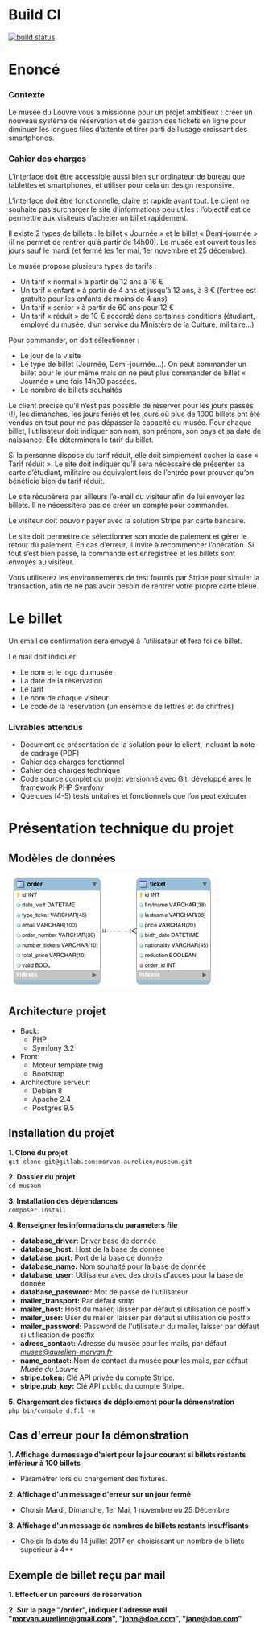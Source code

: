 # Build CI
[![build status](https://gitlab.com/morvan.aurelien/museum/badges/_dev/build.svg)](https://gitlab.com/morvan.aurelien/museum/commits/_dev)

# Enoncé

### Contexte
Le musée du Louvre vous a missionné pour un projet ambitieux : créer un nouveau système de réservation et de gestion des tickets en ligne pour diminuer les longues files d’attente et tirer parti de l’usage croissant des smartphones.

### Cahier des charges
L’interface doit être accessible aussi bien sur ordinateur de bureau que tablettes et smartphones, et utiliser pour cela un design responsive.

L’interface doit être fonctionnelle, claire et rapide avant tout. Le client ne souhaite pas surcharger le site d’informations peu utiles : l’objectif est de permettre aux visiteurs d’acheter un billet rapidement.

Il existe 2 types de billets : le billet « Journée » et le billet « Demi-journée » (il ne permet de rentrer qu’à partir de 14h00). Le musée est ouvert tous les jours sauf le mardi (et fermé les 1er mai, 1er novembre et 25 décembre).

Le musée propose plusieurs types de tarifs :

- Un tarif « normal » à partir de 12 ans à 16 €
- Un tarif « enfant » à partir de 4 ans et jusqu’à 12 ans, à 8 € (l’entrée est gratuite pour les enfants de moins de 4 ans)
- Un tarif « senior » à partir de 60 ans pour 12  €
- Un tarif « réduit » de 10 € accordé dans certaines conditions (étudiant, employé du musée, d’un service du Ministère de la Culture, militaire…)

Pour commander, on doit sélectionner :
- Le jour de la visite
- Le type de billet (Journée, Demi-journée…). On peut commander un billet pour le jour même mais on ne peut plus commander de billet « Journée » une fois 14h00 passées.
- Le nombre de billets souhaités

Le client précise qu’il n’est pas possible de réserver pour les jours passés (!), les dimanches, les jours fériés et les jours où plus de 1000 billets ont été vendus en tout pour ne pas dépasser la capacité du musée.
Pour chaque billet, l’utilisateur doit indiquer son nom, son prénom, son pays et sa date de naissance. Elle déterminera le tarif du billet.

Si la personne dispose du tarif réduit, elle doit simplement cocher la case « Tarif réduit ». Le site doit indiquer qu’il sera nécessaire de présenter sa carte d’étudiant, militaire ou équivalent lors de l’entrée pour prouver qu’on bénéficie bien du tarif réduit.

Le site récupèrera par ailleurs l’e-mail du visiteur afin de lui envoyer les billets. Il ne nécessitera pas de créer un compte pour commander.

Le visiteur doit pouvoir payer avec la solution Stripe par carte bancaire.

Le site doit permettre de sélectionner son mode de paiement et gérer le retour du paiement. En cas d’erreur, il invite à recommencer l’opération. Si tout s’est bien passé, la commande est enregistrée et les billets sont envoyés au visiteur.

Vous utiliserez les environnements de test fournis par Stripe pour simuler la transaction, afin de ne pas avoir besoin de rentrer votre propre carte bleue.

# Le billet
Un email de confirmation sera envoyé à l’utilisateur et fera foi de billet.

Le mail doit indiquer:
- Le nom et le logo du musée
- La date de la réservation
- Le tarif
- Le nom de chaque visiteur
- Le code de la réservation (un ensemble de lettres et de chiffres)

### Livrables attendus
- Document de présentation de la solution pour le client, incluant la note de cadrage (PDF)
- Cahier des charges fonctionnel
- Cahier des charges technique
- Code source complet du projet versionné avec Git, développé avec le framework PHP Symfony
- Quelques (4-5) tests unitaires et fonctionnels que l’on peut exécuter

# Présentation technique du projet
## Modèles de données
![Modèle de données](/docs/museum_model.png)
## Architecture projet
- Back:
    - PHP
    - Symfony 3.2
- Front:
    - Moteur template twig
    - Bootstrap
- Architecture serveur:
    - Debian 8
    - Apache 2.4
    - Postgres 9.5
    
## Installation du projet

**1. Clone du projet**  
`git clone git@gitlab.com:morvan.aurelien/museum.git`  

**2. Dossier du projet**    
`cd museum`  

**3. Installation des dépendances**  
`composer install`  

**4. Renseigner les informations du parameters file**  
- **database_driver:** Driver base de donnée
- **database_host:** Host de la base de donnée
- **database_port:** Port de la base de donnée
- **database_name:** Nom souhaité pour la base de donnée
- **database_user:** Utilisateur avec des droits d'accès pour la base de donnée
- **database_password:** Mot de passe de l'utilisateur
- **mailer_transport:** Par défaut *smtp*
- **mailer_host:** Host du mailer, laisser par défaut si utilisation de postfix
- **mailer_user:** User du mailer, laisser par défaut si utilisation de postfix
- **mailer_password:** Password de l'utilisateur du mailer, laisser par défaut si utilisation de postfix
- **adress_contact:** Adresse du musée pour les mails, par défaut *musee@aurelien-morvan.fr*
- **name_contact:** Nom de contact du musée pour les mails, par défaut *Musée du Louvre*
- **stripe.token:** Clé API privée du compte Stripe.
- **stripe.pub_key:** Clé API public du compte Stripe.

**5. Chargement des fixtures de déploiement pour la démonstration**  
`php bin/console d:f:l -n`  

## Cas d'erreur pour la démonstration
**1. Affichage du message d'alert pour le jour courant si billets restants inférieur à 100 billets**
- Paramétrer lors du chargement des fixtures.

**2. Affichage d'un message d'erreur sur un jour fermé**  
- Choisir Mardi, Dimanche, 1er Mai, 1 novembre ou 25 Décembre

**3. Affichage d'un message de nombres de billets restants insuffisants** 
- Choisir la date du 14 juillet 2017 en choisissant un nombre de billets supérieur à 4**

## Exemple de billet reçu par mail

**1. Effectuer un parcours de réservation**

**2. Sur la page "/order", indiquer l'adresse mail "morvan.aurelien@gmail.com", "john@doe.com", "jane@doe.com"**
